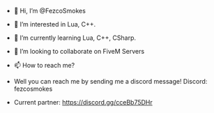 - 👋 Hi, I’m @FezcoSmokes
- 👀 I’m interested in Lua, C++.
- 🌱 I’m currently learning Lua, C++, CSharp.
- 💞️ I’m looking to collaborate on FiveM Servers
- 📫 How to reach me?
 - Well you can reach me by sending me a discord message! Discord: fezcosmokes

 - Current partner: https://discord.gg/cceBb75DHr
